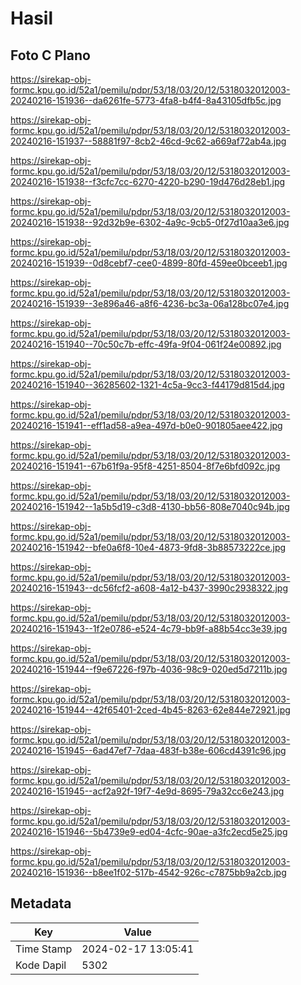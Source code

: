 # Hasil

## Foto C Plano

https://sirekap-obj-formc.kpu.go.id/52a1/pemilu/pdpr/53/18/03/20/12/5318032012003-20240216-151936--da6261fe-5773-4fa8-b4f4-8a43105dfb5c.jpg

https://sirekap-obj-formc.kpu.go.id/52a1/pemilu/pdpr/53/18/03/20/12/5318032012003-20240216-151937--58881f97-8cb2-46cd-9c62-a669af72ab4a.jpg

https://sirekap-obj-formc.kpu.go.id/52a1/pemilu/pdpr/53/18/03/20/12/5318032012003-20240216-151938--f3cfc7cc-6270-4220-b290-19d476d28eb1.jpg

https://sirekap-obj-formc.kpu.go.id/52a1/pemilu/pdpr/53/18/03/20/12/5318032012003-20240216-151938--92d32b9e-6302-4a9c-9cb5-0f27d10aa3e6.jpg

https://sirekap-obj-formc.kpu.go.id/52a1/pemilu/pdpr/53/18/03/20/12/5318032012003-20240216-151939--0d8cebf7-cee0-4899-80fd-459ee0bceeb1.jpg

https://sirekap-obj-formc.kpu.go.id/52a1/pemilu/pdpr/53/18/03/20/12/5318032012003-20240216-151939--3e896a46-a8f6-4236-bc3a-06a128bc07e4.jpg

https://sirekap-obj-formc.kpu.go.id/52a1/pemilu/pdpr/53/18/03/20/12/5318032012003-20240216-151940--70c50c7b-effc-49fa-9f04-061f24e00892.jpg

https://sirekap-obj-formc.kpu.go.id/52a1/pemilu/pdpr/53/18/03/20/12/5318032012003-20240216-151940--36285602-1321-4c5a-9cc3-f44179d815d4.jpg

https://sirekap-obj-formc.kpu.go.id/52a1/pemilu/pdpr/53/18/03/20/12/5318032012003-20240216-151941--eff1ad58-a9ea-497d-b0e0-901805aee422.jpg

https://sirekap-obj-formc.kpu.go.id/52a1/pemilu/pdpr/53/18/03/20/12/5318032012003-20240216-151941--67b61f9a-95f8-4251-8504-8f7e6bfd092c.jpg

https://sirekap-obj-formc.kpu.go.id/52a1/pemilu/pdpr/53/18/03/20/12/5318032012003-20240216-151942--1a5b5d19-c3d8-4130-bb56-808e7040c94b.jpg

https://sirekap-obj-formc.kpu.go.id/52a1/pemilu/pdpr/53/18/03/20/12/5318032012003-20240216-151942--bfe0a6f8-10e4-4873-9fd8-3b88573222ce.jpg

https://sirekap-obj-formc.kpu.go.id/52a1/pemilu/pdpr/53/18/03/20/12/5318032012003-20240216-151943--dc56fcf2-a608-4a12-b437-3990c2938322.jpg

https://sirekap-obj-formc.kpu.go.id/52a1/pemilu/pdpr/53/18/03/20/12/5318032012003-20240216-151943--1f2e0786-e524-4c79-bb9f-a88b54cc3e39.jpg

https://sirekap-obj-formc.kpu.go.id/52a1/pemilu/pdpr/53/18/03/20/12/5318032012003-20240216-151944--f9e67226-f97b-4036-98c9-020ed5d7211b.jpg

https://sirekap-obj-formc.kpu.go.id/52a1/pemilu/pdpr/53/18/03/20/12/5318032012003-20240216-151944--42f65401-2ced-4b45-8263-62e844e72921.jpg

https://sirekap-obj-formc.kpu.go.id/52a1/pemilu/pdpr/53/18/03/20/12/5318032012003-20240216-151945--6ad47ef7-7daa-483f-b38e-606cd4391c96.jpg

https://sirekap-obj-formc.kpu.go.id/52a1/pemilu/pdpr/53/18/03/20/12/5318032012003-20240216-151945--acf2a92f-19f7-4e9d-8695-79a32cc6e243.jpg

https://sirekap-obj-formc.kpu.go.id/52a1/pemilu/pdpr/53/18/03/20/12/5318032012003-20240216-151946--5b4739e9-ed04-4cfc-90ae-a3fc2ecd5e25.jpg

https://sirekap-obj-formc.kpu.go.id/52a1/pemilu/pdpr/53/18/03/20/12/5318032012003-20240216-151936--b8ee1f02-517b-4542-926c-c7875bb9a2cb.jpg


## Metadata

| Key        | Value               |
| ---------- | ------------------- |
| Time Stamp | 2024-02-17 13:05:41 |
| Kode Dapil | 5302                |



